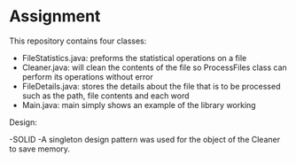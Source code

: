 # Assignment
This repository contains four classes: 
  - FileStatistics.java: preforms the statistical operations on a file
  - Cleaner.java: will clean the contents of the file so ProcessFiles class can perform its operations without error
  - FileDetails.java: stores the details about the file that is to be processed such as the path, file contents and each word
  - Main.java: main simply shows an example of the library working

Design:

-SOLID
-A singleton design pattern was used for the object of the Cleaner to save memory.  

  
